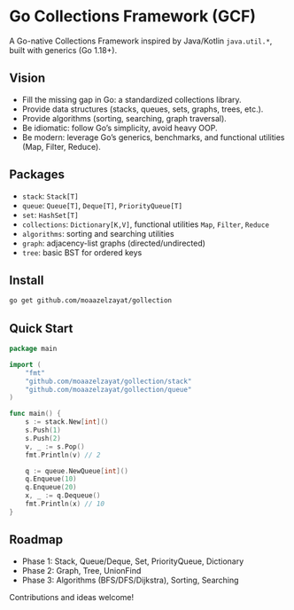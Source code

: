 # Go Collections Framework (GCF)

A Go-native Collections Framework inspired by Java/Kotlin `java.util.*`, built with generics (Go 1.18+).

## Vision
- Fill the missing gap in Go: a standardized collections library.
- Provide data structures (stacks, queues, sets, graphs, trees, etc.).
- Provide algorithms (sorting, searching, graph traversal).
- Be idiomatic: follow Go’s simplicity, avoid heavy OOP.
- Be modern: leverage Go’s generics, benchmarks, and functional utilities (Map, Filter, Reduce).

## Packages
- `stack`: `Stack[T]`
- `queue`: `Queue[T]`, `Deque[T]`, `PriorityQueue[T]`
- `set`: `HashSet[T]`
- `collections`: `Dictionary[K,V]`, functional utilities `Map`, `Filter`, `Reduce`
- `algorithms`: sorting and searching utilities
- `graph`: adjacency-list graphs (directed/undirected)
- `tree`: basic BST for ordered keys

## Install

```bash
go get github.com/moaazelzayat/gollection
```

## Quick Start

```go
package main

import (
	"fmt"
	"github.com/moaazelzayat/gollection/stack"
	"github.com/moaazelzayat/gollection/queue"
)

func main() {
	s := stack.New[int]()
	s.Push(1)
	s.Push(2)
	v, _ := s.Pop()
	fmt.Println(v) // 2

	q := queue.NewQueue[int]()
	q.Enqueue(10)
	q.Enqueue(20)
	x, _ := q.Dequeue()
	fmt.Println(x) // 10
}
```

## Roadmap
- Phase 1: Stack, Queue/Deque, Set, PriorityQueue, Dictionary
- Phase 2: Graph, Tree, UnionFind
- Phase 3: Algorithms (BFS/DFS/Dijkstra), Sorting, Searching

Contributions and ideas welcome!
